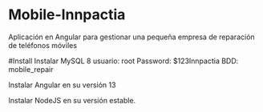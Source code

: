 # Mobile-Innpactia
Aplicación en Angular para gestionar una pequeña empresa de reparación de teléfonos móviles

#Install
Instalar MySQL 8
usuario:
root
Password:
$123Innpactia
BDD:
mobile_repair

Instalar Angular en su versión 13

Instalar NodeJS en su versión estable.
